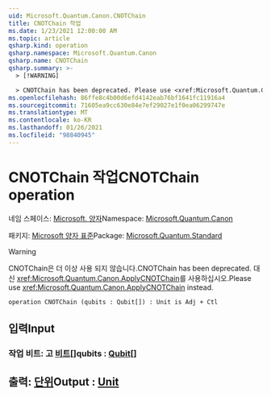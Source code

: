 ```yaml
---
uid: Microsoft.Quantum.Canon.CNOTChain
title: CNOTChain 작업
ms.date: 1/23/2021 12:00:00 AM
ms.topic: article
qsharp.kind: operation
qsharp.namespace: Microsoft.Quantum.Canon
qsharp.name: CNOTChain
qsharp.summary: >-
  > [!WARNING]

  > CNOTChain has been deprecated. Please use <xref:Microsoft.Quantum.Canon.ApplyCNOTChain> instead.
ms.openlocfilehash: 86ffe8c4b00d6efd4142eab76bf1641fc11916a4
ms.sourcegitcommit: 71605ea9cc630e84e7ef29027e1f0ea06299747e
ms.translationtype: MT
ms.contentlocale: ko-KR
ms.lasthandoff: 01/26/2021
ms.locfileid: "98840945"
---
```

# <a name="cnotchain-operation"></a><span data-ttu-id="d1f93-102">CNOTChain 작업</span><span class="sxs-lookup"><span data-stu-id="d1f93-102">CNOTChain operation</span></span>

<span data-ttu-id="d1f93-103">네임 스페이스: [Microsoft. 양자](xref:Microsoft.Quantum.Canon)</span><span class="sxs-lookup"><span data-stu-id="d1f93-103">Namespace: [Microsoft.Quantum.Canon](xref:Microsoft.Quantum.Canon)</span></span>

<span data-ttu-id="d1f93-104">패키지: [Microsoft 양자 표준](https://nuget.org/packages/Microsoft.Quantum.Standard)</span><span class="sxs-lookup"><span data-stu-id="d1f93-104">Package: [Microsoft.Quantum.Standard](https://nuget.org/packages/Microsoft.Quantum.Standard)</span></span>


> [!WARNING]
> <span data-ttu-id="d1f93-105">CNOTChain은 더 이상 사용 되지 않습니다.</span><span class="sxs-lookup"><span data-stu-id="d1f93-105">CNOTChain has been deprecated.</span></span> <span data-ttu-id="d1f93-106">대신 <xref:Microsoft.Quantum.Canon.ApplyCNOTChain>를 사용하십시오.</span><span class="sxs-lookup"><span data-stu-id="d1f93-106">Please use <xref:Microsoft.Quantum.Canon.ApplyCNOTChain> instead.</span></span>



```qsharp
operation CNOTChain (qubits : Qubit[]) : Unit is Adj + Ctl
```


## <a name="input"></a><span data-ttu-id="d1f93-107">입력</span><span class="sxs-lookup"><span data-stu-id="d1f93-107">Input</span></span>

### <a name="qubits--qubit"></a><span data-ttu-id="d1f93-108">작업 비트: 고 [비트](xref:microsoft.quantum.lang-ref.qubit)[]</span><span class="sxs-lookup"><span data-stu-id="d1f93-108">qubits : [Qubit](xref:microsoft.quantum.lang-ref.qubit)[]</span></span>





## <a name="output--unit"></a><span data-ttu-id="d1f93-109">출력: [단위](xref:microsoft.quantum.lang-ref.unit)</span><span class="sxs-lookup"><span data-stu-id="d1f93-109">Output : [Unit](xref:microsoft.quantum.lang-ref.unit)</span></span>

